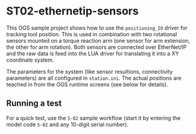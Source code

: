 # ST02-ethernetip-sensors

This OGS sample project shows how to use the `positioning_IO` driver for tracking tool
position. This is used in combination with two rotational sensors mounted on a torque
reaction arm (one sensor for arm extension, the other for arm rotation). Both sensors
are connected over EtherNet/IP and the raw data is feed into the LUA driver for 
translating it into a XY coordinate system.

The parameters for the system (like sensor resultions, connectivity parameters) are all
configured in `station.ini`. The actual positions are teached in from the OGS runtime
screens (see below for details).

<!--






This can be used to either recognize tool position using
some external sensors (like a mounted spindle moving to several positions with sensors)
or a tracking system with digital outputs like [Sarissa LPS](https://sarissa.de/en/solutions/local-positioning-system) or [Nexonar ONE](https://nexonar.com/loesungen/real-time-location-system). Note, that even though these systems provide realtime 3D
tracking, they don't provide interfaces for deeper integration (like teaching). For OGS,
just a position number or name is requested and the system provides an "in position"
information. Teaching is handled through the applications provided with the hardware. 


This OGS sample project shows how to exchange IO data with a IM24V module plugged
into a CS351 box. OGS uses the MID500/501 and MID0504 to exchange the custom
OpenProtocol IO signals. The first input signal (PLC table OP 2.0) is used to
check the button press state, the first output signal (PLC table OP 2.3) is used
to indicate, that the OGS key-input tool is active.

Here is a screenshot of the PLC assignment table (find the BS350 file here: [BS350-PLC-Assignment-Table-CS351.sio](!BS350-PLC-Assignment-Table-CS351.sio) (use `Edit -> Inserting of` in BS350)):

![BS350 CS351 OpenProtocol PLC assignment table](BS350-PLC-Assignment-Table.png)

OGS can write the `OP 2.3 input` bit (left hand side, column inputs) over OpenProtocol,
which will then (by using the `AppIn 0 -> AppOut 0` wire) set the `B1 0.0 output`
(right hand side, outputs). Similar for the input (button connected to `B1 0.0 input`,
left hand side, inputs), which is using the `AppIn 1 -> AppOut 1` wire to connect to
the `OP 1.6 output`. This signal is sent over OpenProtocol back to OGS and used to
detect the input button press.

## Overall setup

The overall setup of this sample can be seen in the `config.lua` file. Basically the
following modules are loaded:

- import_config: Helper module to automatically import the configuration
- barcode, user_manager: default modules for barcode handling and user-rights
- station_io: Custom code to configure the IO and setup OGS interactions

All the sample code is found in `station_io.lua`. Mainly, two things happen in there:

- Implement the `GetOperationResultByKeyInput()` function to handle key input. This
  function is cyclically called by OGS whenever a `key input` tool is active.
- Use the `ToolIOExchange()` function to read and write the custom OpenProtocol IO
  signals. This function is called from the `CyclicPoll()` function, which is registered
  to be called cyclically through `StatePollFunctions.Add()`. Note, that `ToolIOExchange()`
  could also be called from inside `GetOperationResultByKeyInput()`, but it would then be
  executed only when a `key input` tool is active. Calling it from `StatePollFunctions` is
  a more generic solution and can be reused for other purposes (see e. g. [../ST04-kemulti-im24v](../ST04-kemulti-im24v)).

## OpenProtocol parameters

The OpenProtocol custom IO function must be enabled in the `[OPENPROTO]` section in
`[station.ini]` by setting the paramter `EXTERNAL_IO_OFFSET=2`.

Here is the relevant part of the `station.ini` configuration to enable custom OpenProtocol IOs:

``` ini
[OPENPROTO]
; Two bits are used internally by OGS - so set I/O-offset to 2
; this then maps outputs starting from OP2.3 (BMS table)
EXTERNAL_IO_OFFSET=2
```

-->

## Running a test

For a quick test, use the `S-02` sample workflow (start it by entering the model code `S-02` and any 10-digit serial number).
